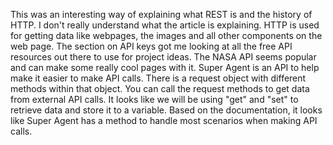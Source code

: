 This was an interesting way of explaining what REST is and the history of HTTP. I don't really understand what the article is explaining. HTTP is used for getting data like webpages, the images and all other components on the web page. 
The section on API keys got me looking at all the free API resources out there to  use for project ideas. The NASA API seems popular and can make some really cool pages with it. 
Super Agent is an API to help make it easier to make API calls. There is a request object with different methods within that object. You can call the request methods to get data from external API calls. It looks like we will be using "get" and "set" to retrieve data and store it to a variable. Based on the documentation, it looks like Super Agent has a method to handle most scenarios when making API calls.